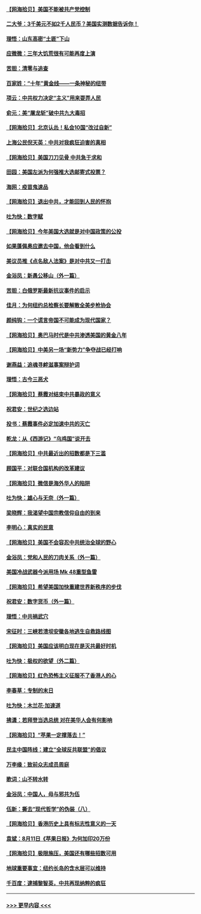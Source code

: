 #### [【网海拾贝】美国不能被共产党控制](../pages/nsc993/n12360271.md?t=08271251) 
#### [二大爷：3千美元不如2千人民币？美国实测数据告诉你！](../pages/nsc993/n12358563.md?t=08271251) 
#### [理悟：山东高密“土匪”下山](../pages/nsc993/n12358535.md?t=08271251) 
#### [应微微：三年大饥荒很有可能再度上演](../pages/nsc993/n12358523.md?t=08271251) 
#### [苦胆：清零与追查](../pages/nsc993/n12358501.md?t=08271251) 
#### [百家姓：“十年”黄金线——一条神秘的纽带](../pages/nsc993/n12358319.md?t=08271251) 
#### [项云：中共权力决定“主义”用来耍弄人民](../pages/nsc993/n12358172.md?t=08271251) 
#### [俞元：美“屠龙斩”破中共九大毒招](../pages/nsc993/n12357822.md?t=08271251) 
#### [【网海拾贝】北京认怂！私会10国“改过自新”](../pages/nsc993/n12357784.md?t=08271251) 
#### [上海公民倪天英：中共对我疯狂迫害的真相](../pages/nsc993/n12356341.md?t=08271251) 
#### [【网海拾贝】美国刀刀见骨 中共急于求和](../pages/nsc993/n12355511.md?t=08271251) 
#### [田园：美国左派为何强推大选邮寄式投票？](../pages/nsc993/n12352963.md?t=08271251) 
#### [海网：疫苗鬼速品](../pages/nsc993/n12354438.md?t=08271251) 
#### [【网海拾贝】退出中共，才能回到人民的怀抱](../pages/nsc993/n12352634.md?t=08271251) 
#### [吐为快：数字赋](../pages/nsc993/n12352317.md?t=08271251) 
#### [【网海拾贝】今年美国大选就是对中国政策的公投](../pages/nsc993/n12350973.md?t=08271251) 
#### [如果蓬佩奥应邀去中国，他会看到什么](../pages/nsc993/n12350945.md?t=08271251) 
#### [美议员推《点名敌人法案》是对中共又一打击](../pages/nsc993/n12350765.md?t=08271251) 
#### [金浴凤：新愚公移山（外一篇）](../pages/nsc993/n12350253.md?t=08271251) 
#### [苦胆：白俄罗斯最新抗议事件的启示](../pages/nsc993/n12349989.md?t=08271251) 
#### [佳月：为何纽约总检察长要解散全美步枪协会](../pages/nsc993/n12349939.md?t=08271251) 
#### [颜纯钩：一个谎言帝国不可能成为现代国家？](../pages/nsc993/n12349898.md?t=08271251) 
#### [【网海拾贝】奥巴马时代是中共渗透美国的黄金八年](../pages/nsc993/n12349284.md?t=08271251) 
#### [【网海拾贝】中美另一场“新势力”争夺战已经打响](../pages/nsc993/n12346998.md?t=08271251) 
#### [谢燕益：追魂寻衅滋事案辩护词](../pages/nsc993/n12346892.md?t=08271251) 
#### [理悟：古今三恶犬](../pages/nsc993/n12345190.md?t=08271251) 
#### [【网海拾贝】蔡霞对结束中共暴政的意义](../pages/nsc993/n12344263.md?t=08271251) 
#### [祝君安：世纪之选边站](../pages/nsc993/n12342382.md?t=08271251) 
#### [投书：蔡霞事件必定加速中共的灭亡](../pages/nsc993/n12341881.md?t=08271251) 
#### [乾龙：从《西游记》“乌鸡国”说开去](../pages/nsc993/n12341690.md?t=08271251) 
#### [【网海拾贝】中共最近出的招数都是下三滥](../pages/nsc993/n12341593.md?t=08271251) 
#### [顾国平：对联合国机构的改革建议](../pages/nsc993/n12339928.md?t=08271251) 
#### [【网海拾贝】微信是海外华人的陷阱](../pages/nsc993/n12338868.md?t=08271251) 
#### [吐为快：雄心与无奈（外一篇）](../pages/nsc993/n12338132.md?t=08271251) 
#### [梁晓辉：我渴望中国宗教信仰自由的到来](../pages/nsc993/n12336657.md?t=08271251) 
#### [李明心：真实的民意](../pages/nsc993/n12336089.md?t=08271251) 
#### [【网海拾贝】美国不会容忍中共统治全球的野心](../pages/nsc993/n12336063.md?t=08271251) 
#### [金浴凤：党和人民的刀肉关系（外一篇）](../pages/nsc993/n12335834.md?t=08271251) 
#### [美国冷战武器今派用场 Mk 48重型鱼雷](../pages/nsc993/n12335354.md?t=08271251) 
#### [【网海拾贝】希望美国加快重建世界新秩序的步伐](../pages/nsc993/n12334224.md?t=08271251) 
#### [祝君安：数字货币（外一篇）](../pages/nsc993/n12334186.md?t=08271251) 
#### [理悟：中共祸武穴](../pages/nsc993/n12333962.md?t=08271251) 
#### [宋征时：三峡若溃坝安徽各地逃生自救路线图](../pages/nsc993/n12332450.md?t=08271251) 
#### [【网海拾贝】美国应该明白现在是灭共最好时机](../pages/nsc993/n12332313.md?t=08271251) 
#### [吐为快：极权的欲望（外二篇）](../pages/nsc993/n12332089.md?t=08271251) 
#### [【网海拾贝】红色恐怖主义征服不了香港人的心](../pages/nsc993/n12329296.md?t=08271251) 
#### [李春草：专制的末日](../pages/nsc993/n12329079.md?t=08271251) 
#### [吐为快：木兰花‧加速道](../pages/nsc993/n12327366.md?t=08271251) 
#### [拂潇：若拜登当选总统 对在美华人会有何影响](../pages/nsc993/n12295996.md?t=08271251) 
#### [【网海拾贝】“苹果一定撑落去！”](../pages/nsc993/n12326784.md?t=08271251) 
#### [民主中国阵线：建立“全球反共联盟”的倡议](../pages/nsc993/n12324177.md?t=08271251) 
#### [万李缘：致前众志成员周庭](../pages/nsc993/n12324635.md?t=08271251) 
#### [歌词：山不转水转](../pages/nsc993/n12324599.md?t=08271251) 
#### [金浴凤：中国人，毋与邪共为伍](../pages/nsc993/n12324257.md?t=08271251) 
#### [伍新：撕去“现代哲学”的伪装（八）](../pages/nsc993/n12324188.md?t=08271251) 
#### [【网海拾贝】香港历史上具有标志性意义的一天](../pages/nsc993/n12324021.md?t=08271251) 
#### [袁斌：8月11日《苹果日报》为何加印20万份](../pages/nsc993/n12323955.md?t=08271251) 
#### [【网海拾贝】极限施压，美国还有哪些招数可用](../pages/nsc993/n12322512.md?t=08271251) 
#### [地球重要事宜：纽约长岛的含水层可以维持](../pages/nsc993/n12321844.md?t=08271251) 
#### [千百度：逮捕黎智英，中共再现纳粹的疯狂](../pages/nsc993/n12321777.md?t=08271251) 

----
#### [ >>> 更早内容 <<< ](../indexes/nsc993-earlier.md)
